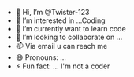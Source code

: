 - 👋 Hi, I’m @Twister-123
- 👀 I’m interested in ...Coding
- 🌱 I’m currently want to learn code
- 💞️ I’m looking to collaborate on ...
- 📫 Via email u can reach me
- 😄 Pronouns: ...
- ⚡ Fun fact: ... I'm not a coder

<!---
Twister-123/Twister-123 is a ✨ special ✨ repository because its `README.md` (this file) appears on your GitHub profile.
You can click the Preview link to take a look at your changes.
--->
